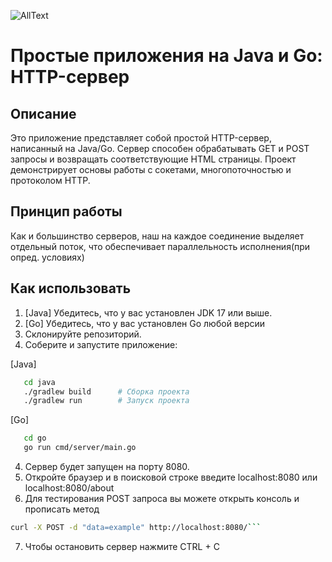 ![AllText](https://i.imgur.com/TcHjfy9.jpeg)

# Простые приложения на Java и Go: HTTP-сервер

## Описание

Это приложение представляет собой простой HTTP-сервер, написанный на Java/Go. Сервер способен обрабатывать GET и POST
запросы и возвращать соответствующие HTML страницы. Проект демонстрирует основы работы с сокетами, многопоточностью и
протоколом HTTP.

## Принцип работы

Как и большинство серверов, наш на каждое соединение выделяет отдельный поток, что обеспечивает параллельность
исполнения(при опред. условиях)

## Как использовать

1. [Java] Убедитесь, что у вас установлен JDK 17 или выше.
1. [Go] Убедитесь, что у вас установлен Go любой версии
1. Склонируйте репозиторий.
1. Соберите и запустите приложение:

[Java]

```bash
   cd java
   ./gradlew build      # Сборка проекта
   ./gradlew run        # Запуск проекта
```

[Go]

```bash
   cd go
   go run cmd/server/main.go
```

4. Сервер будет запущен на порту 8080.
5. Откройте браузер и в поисковой строке введите localhost:8080 или localhost:8080/about
6. Для тестирования POST запроса вы можете открыть консоль и прописать метод

````bash
curl -X POST -d "data=example" http://localhost:8080/```
````

7. Чтобы остановить сервер нажмите CTRL + C
